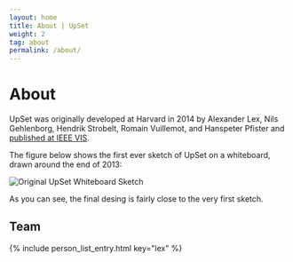 ```yaml
---
layout: home
title: About | UpSet
weight: 2
tag: about
permalink: /about/
---
```


# About


UpSet was originally developed at Harvard in 2014 by Alexander Lex, Nils Gehlenborg, Hendrik Strobelt, Romain Vuillemot, and Hanspeter Pfister and [published at IEEE VIS]({site.baseurl}}/publications/2014_infovis_upset/). 

The figure below shows the first ever sketch of UpSet on a whiteboard, drawn around the end of 2013: 

![Original UpSet Whiteboard Sketch]({{site.baseurl}}/assets/images/upset_whiteboard.jpg)

As you can see, the final desing is fairly close to the very first sketch.


## Team


{% include person_list_entry.html key="lex" %}
